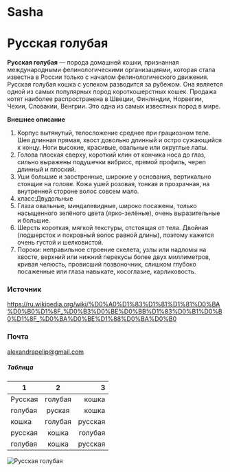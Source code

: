 # Sasha
# Русская голубая
__Русская голубая__ — порода домашней кошки, признанная международными фелинологическими организациями, которая стала известна в России только с началом фелинологического движения. Русская голубая кошка c успехом разводится за рубежом. Она является одной из самых популярных пород короткошерстных кошек. Продажа котят наиболее распространена в Швеции, Финляндии, Норвегии, Чехии, Словакии, Венгрии. Это одна из самых известных пород в мире.

__Внешнее описание__
1. Корпус вытянутый, телосложение среднее при грациозном теле. Шея длинная прямая, хвост довольно длинный и остро сужающийся к концу. Ноги высокие, красивые, овальные или округлые лапы.
2. Голова плоская сверху, короткий клин от кончика носа до глаз, сильно выражены подушечки вибрисс, прямой профиль, череп длинный и плоский.
3. Уши большие и заостренные, широкие у основания, вертикально стоящие на голове. Кожа ушей розовая, тонкая и прозрачная, на внутренней стороне волос совсем мало.
4. класс:Двудольные
5. Глаза овальные, миндалевидные, широко посажены, только насыщенного зелёного цвета (ярко-зелёные), очень выразительные и большие.
6. Шерсть короткая, мягкой текстуры, отстоящая от тела. Двойная (подшерсток и покровный волос равной длины), поэтому кажется очень густой и шелковистой.
7. Пороки: неправильное строение скелета, узлы или надломы на хвосте, верхний или нижний перекусы более двух миллиметров, кривая челюсть, провисший позвоночник, слишком глубоко посаженные или глаза навыкате, косоглазие, карликовость.
  ### Источник
 https://ru.wikipedia.org/wiki/%D0%A0%D1%83%D1%81%D1%81%D0%BA%D0%B0%D1%8F_%D0%B3%D0%BE%D0%BB%D1%83%D0%B1%D0%B0%D1%8F_%D0%BA%D0%BE%D1%88%D0%BA%D0%B0
  ### Почта 
<alexandrapelip@gmail.com>
 ##### Таблица
 1|2|3
 ---|:---:|---:
 Русская|голубая|кошка
 голубая|руская|кошка
 кошка|голубая|русская
 русская|кошка|голубая
 голубая|кошка|русская

![Русская голубая](https://upload.wikimedia.org/wikipedia/commons/3/3a/Russian_Blue_cat.jpg)
